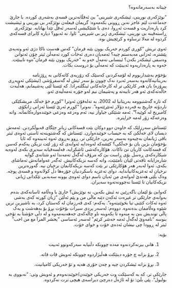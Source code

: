 <div dir="rtl">
چیتانە بەسەرمانەوە؟

“نوێژکەری نورینی، ئیشکەری شیرینی” بێ ئەقڵانەترین قسەی بەشەری کوردە.
با جارێ جەماعەت لێم عاجز نەبن ڕوونی بکەمەوە: گریمان فیعلەن نوێژکەر بی نورینی و ئیشیشت کرد پارەداریت و قسەت ئەڕوا، دەی با شتێکیشی لەسەر ئەقڵ تێدا بهاتایە. نوێژکەری ڕاستەقینە بی نورینی، ئیشکەری ژیر بی شیرینی” ئاوا. نە ئەبوو؟ دیارە کابرای قسەکەی کردوە لە مەلا ترساوە و کرێچیش بوە.

ئەوی تریش “کوڕی کوردم خەریک بوون بێنە فرمان” کەس هەست ناکا دژی ئەو وتەیەی پێشترە، ئەزانی مەبەستم چیە؟ ئەمەیان دەری ئەخات کورد تەمەڵن ئیتر چۆن ئەتوانن وەسفی ئیشکەر بکەن؟ ئینسانی تەمەڵ خەو بە “خەریک بوون بێنە فرمان”ەوە نابینێت. خەوە بە پارەداریەوە ئەبینێت کە تەمەڵی بۆ دروست بکات.

بۆخۆم بەشداربووم لە لۆمەکردنی کەسێک کە زۆربەی کاتەکانی بە ڕۆژنامە بەریتانیەکانەوە بەسەر ئەبرد نەک چوون بۆ سەر ئیش لە گەسفرۆشی (ئیشێکی ئەوپەڕی پیرۆزە) یان هەر کارێکی تر لە کارخانەکانی ئینگلتەرادا. کە ئێستا لێی پەشیمانم، هەڵبەت حاڵەتەکەی ئەو هەر تایبەتە و پەشیمان نیم لەو جۆرە تەمەڵیەی ئەو.

کە تازە گەشتبوومە بەریتانیا لە 2002، بە تەلەفۆن ئەوترا “کوڕم خۆ خەڵک مریشکێکی ناردۆتە خاریج بە فەردە دۆلار ئەنێرێتەوە”. نەوترا “کوڕم ئەرێ ئێستا ئەزانی زانکۆی کامبریج لە کوێیە؟”. ئەمە شتێکی جیاواز نیە، ئەم وەزعە وەزعی خوێندەوارەکانمانە. واتە وەزعەکە زۆر لەمە خراپترە.

ئێستاش سەرزلێک کە خاوەن دوو دوکان بێت قسەکانی زیاتر جێگای قەبوڵکردنن. ئەمەش دیسان لای خەڵکێ کە بە حیساب خوێندەوارن.
ئێستاش کە گەشتوینەتە ئاستی ئەوەی ئیتر باقی ژیانمان بەچیەوە بەسەر بەرین، جارێکی تر، ڕوو بەڕوی ئەوە ئەبینەوە کە ئایا بۆخۆمان بژین یان بۆ خەڵکی؟ کێشەکە لەوەدایە ئەوانەی کە زۆر لێت نزیکن یەکەم کەسن کە قسەکانت کاریان تێ ناکات. هۆکارەکەشی ئاشکرایە، فەلسەفیانە سەیری بکەی لەوەیە شیکارەکەی ڕەسڵ بۆی ڕاست بێ کە مرۆڤ لەگەڵ تەمەندا ئەو شتانەی گوایە شارەزایانە تاقەتی لێیان نامێنێت، واتە کەسە نزیکەکانیش. ئەگەر عەوامانەش تەماشای بکەی، ئەوا لەبەر هەر هۆکارێکی تر بێت کەسە نزیکەکانمان نرخیان نیە. گەورەترین نرخیان لە تەعزیەکانیاندایە. دوای تەعزیە باسکردنیان جۆرەها دڵ کولانەوە و قسەی پوچە. وەک بڵێی هەندێ لەوانەی من ئەیان ناسم دوای ئەوەی بوونە سەبەبی تێکدانی ژیانی نزیکەکانیان تا ئێستا نەچوونەتەوە سەیران.

کەوابێ بۆ لێمان ناگەڕێین نە ئیش بکەین، نە نوێژیش؟
جارێ با وەڵامە ئاسانەکەی بدەم بەوانەی جارێکی تر غیرەت ئەکەن دێنە ماڵی من و پێم ئەڵێن “ژیان کورتە کەی بەشی ئەوە ئەکات کتێبی تیا بخوێنیتەوە”. یەکەم: کەی قەرزمان لە کەستان کرد، بە ناشیرین ترین شێوە وەڵاممان بدەنەوە. دووەم: لەسەر پردی سیرات بۆخۆت بڕۆ بۆ بەهەشت و یەک پاڵی توندیش بنێ بە منەوە تا بکەوینە ناو چاڵەکەی جەهەننەمەوە و لە دڵی خۆشتا بە تۆخی بنوسە “نامەوێ لەگەڵ ئەمە حەشر کرێم” لەسەر ئەساسی “یحشر المرآ مع من احب” ئیتر لە ڕوودا چی نیشان ئەدەی خۆت و خوای خۆت.

بۆیە:

1. هانی بیرنەکردنەوە مەدە چوونکە دڵنیابە سەرکەوتوو ئەبیت

2. بڕۆ بزانە چ جۆرە دینێکت هەڵبژاردوە چوونکە ئەویش قات قاتە.

3. بڕۆ بزانە ئیشکردن چیە و چەن جۆری هەیە و تۆ خەریکی کامیانیت.

جارێکی تر، کە بە کەسێکت وت خەریکی خوێندن/خوێندنەوەم و ئەویش وتی: “نەبووی بە بولبول”. پێی بڵێ: تۆ لە ئاژەڵ دەرچێ دیراسەی هیچی ترت نەکردوە.
</div>